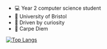 - :computer: Year 2 computer science student
- :school: University of Bristol
- :information_desk_person: Driven by curiosity
- :musical_keyboard: Carpe Diem

<!--[![wuhjie's github stats](https://github-readme-stats.vercel.app/api?username=wuhjie&count_private=true&show_icons=true&include_all_commits=true)](https://github.com/anuraghazra/github-readme-stats)-->

[![Top Langs](https://github-readme-stats.vercel.app/api/top-langs/?username=wuhjie&langs_count=7&card_width=445&theme=dark)](https://github.com/anuraghazra/github-readme-stats)


<!--[![wuhjie's wakatime stats](https://github-readme-stats.vercel.app/api/wakatime?username=wuhjie)](https://github.com/anuraghazra/github-readme-stats)-->

<!--[![trophy](https://github-profile-trophy.vercel.app/?username=wuhjie)](https://github.com/ryo-ma/github-profile-trophy)-->
